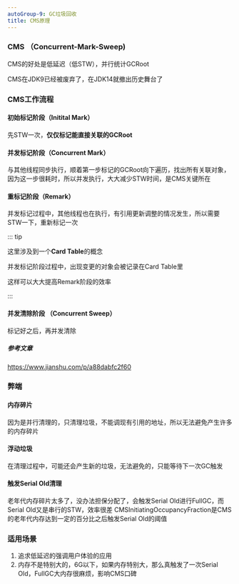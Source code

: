 ```yaml
---
autoGroup-9: GC垃圾回收
title: CMS原理
---
```

### CMS （Concurrent-Mark-Sweep)
CMS的好处是低延迟（低STW），并行统计GCRoot

CMS在JDK9已经被废弃了，在JDK14就撤出历史舞台了

### CMS工作流程

#### 初始标记阶段（Initital Mark）
先STW一次，**仅仅标记能直接关联的GCRoot**
#### 并发标记阶段（Concurrent Mark）
与其他线程同步执行，顺着第一步标记的GCRoot向下遍历，找出所有关联对象，因为这一步很耗时，所以并发执行，大大减少STW时间，是CMS关键所在
#### 重标记阶段（Remark）
并发标记过程中，其他线程也在执行，有引用更新调整的情况发生，所以需要STW一下，重新标记一次

::: tip 

这里涉及到一个**Card Table**的概念

并发标记阶段过程中，出现变更的对象会被记录在Card Table里

这样可以大大提高Remark阶段的效率

:::
#### 并发清除阶段 （Concurrent Sweep）
标记好之后，再并发清除

##### 参考文章
https://www.jianshu.com/p/a88dabfc2f60

### 弊端
#### 内存碎片
因为是并行清理的，只清理垃圾，不能调现有引用的地址，所以无法避免产生许多的内存碎片
#### 浮动垃圾
在清理过程中，可能还会产生新的垃圾，无法避免的，只能等待下一次GC触发
#### 触发Serial Old清理
老年代内存碎片太多了，没办法担保分配了，会触发Serial Old进行FullGC，而Serial Old又是串行的STW，效率很差
CMSInitiatingOccupancyFraction是CMS的老年代内存达到一定的百分比之后触发Serial Old的阈值

### 适用场景
1. 追求低延迟的强调用户体验的应用
2. 内存不是特别大的，6G以下，如果内存特别大，那么真触发了一次Serial Old，FullGC大内存很麻烦，影响CMS口碑